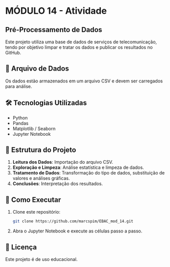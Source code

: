 # **MÓDULO 14 - Atividade**

## Pré-Processamento de Dados

Este projeto utiliza uma base de dados de serviços de telecomunicação, tendo por objetivo limpar e tratar os dados e publicar os resultados no GitHub.

## 📂 Arquivo de Dados
Os dados estão armazenados em um arquivo CSV e devem ser carregados para análise.

## 🛠 Tecnologias Utilizadas
- Python
- Pandas
- Matplotlib / Seaborn
- Jupyter Notebook

## 📌 Estrutura do Projeto
1. **Leitura dos Dados**: Importação do arquivo CSV.
2. **Exploração e Limpeza**: Análise estatística e limpeza de dados.
3. **Tratamento de Dados**: Transformação do tipo de dados, substituição de valores e análises gráficas.
4. **Conclusões**: Interpretação dos resultados.

## 🚀 Como Executar
1. Clone este repositório:
   ```bash
   git clone https://github.com/marcspim/EBAC_mod_14.git
   ```
2. Abra o Jupyter Notebook e execute as células passo a passo.

## 📜 Licença
Este projeto é de uso educacional.
